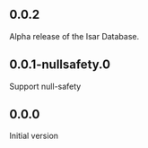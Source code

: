 ## 0.0.2
Alpha release of the Isar Database.

## 0.0.1-nullsafety.0
Support null-safety

## 0.0.0
Initial version